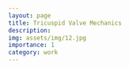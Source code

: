 ```yaml
---
layout: page
title: Tricuspid Valve Mechanics
description: 
img: assets/img/12.jpg
importance: 1
category: work
---
```



